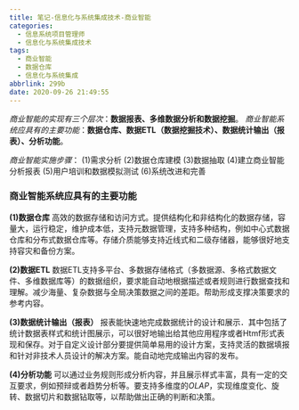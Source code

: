 ```yaml
---
title: 笔记-信息化与系统集成技术-商业智能
categories:
  - 信息系统项目管理师
  - 信息化与系统集成技术
tags:
  - 商业智能
  - 数据仓库
  - 信息化与系统集成
abbrlink: 299b
date: 2020-09-26 21:49:55
---
```


*商业智能的实现有三个层次*：**数据报表、多维数据分析和数据挖掘**。
*商业智能系统应具有的主要功能*：**数据仓库、数据ETL（数据挖掘技术）、数据统计输出（报表）、分析功能**。

*商业智能实施步骤*：
(1)需求分析
(2)数据仓库建模
(3)数据抽取
(4)建立商业智能分析报表
(5)用户培训和数据模拟测试
(6)系统改进和完善

<!-- more -->

### 商业智能系统应具有的主要功能

**(1)数据仓库**
高效的数据存储和访问方式。提供结构化和非结构化的数据存储，容量大，运行稳定，维护成本低，支持元数据管理，支持多种结构，例如中心式数据仓库和分布式数据仓库等。存储介质能够支持近线式和二级存储器，能够很好地支持容灾和备份方案。

**(2)数据ETL**
数据ETL支持多平台、多数据存储格式（多数据源、多格式数据文件、多维数据库等）的数据组织，要求能自动地根据描述或者规则进行数据查找和理解。减少海量、复杂数据与全局决策数据之间的差距。帮助形成支撑决策要求的参考内容。

**(3)数据统计输出（报表）**
报表能快速地完成数据统计的设计和展示．其中包括了统计数据表样式和统计图展示，可以很好地输出给其他应用程序或者Htmf形式表现和保存。对于自定义设计部分要提供简单易用的设计方案，支持灵活的数据填报和针对非技术人员设计的解决方案。能自动地完成输出内容的发布。

**(4)分析功能**
可以通过业务规则形成分析内容，并且展示样式丰富，具有一定的交互要求，例如预辩或者趋势分析等。要支持多维度的*OLAP*，实现维度变化、旋转、数据切片和数据钻取等，以帮助做出正确的判断和决策。
